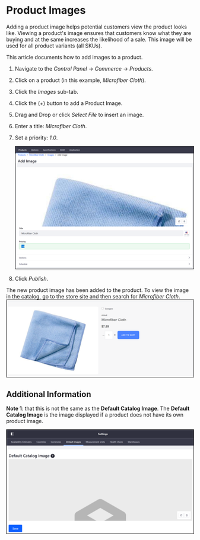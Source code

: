 # Product Images

Adding a product image helps potential customers view the product looks like. Viewing a product's image ensures that customers know what they are buying and at the same increases the likelihood of a sale. This image will be used for all product variants (all SKUs).

This article documents how to add images to a product.

1. Navigate to the _Control Panel_ → _Commerce_ → _Products_.
1. Click on a product (in this example, _Microfiber Cloth_).
1. Click the _Images_ sub-tab.
1. Click the (+) button to add a Product Image.
1. Drag and Drop or click _Select File_ to insert an image.
1. Enter a title: _Microfiber Cloth_.
1. Set a priority: _1.0_.

    <img src="./images/01.png" width="700px" style="border: #000000 1px solid;">

1. Click _Publish_.

The new product image has been added to the product. To view the image in the catalog, go to the store site and then search for _Microfiber Cloth_. 
    <img src="./images/02.png" width="700px" style="border: #000000 1px solid;">

## Additional Information

**Note 1**: that this is not the same as the __Default Catalog Image__. The __Default Catalog Image__ is the image displayed if a product does not have its own product image.

   <img src="./images/03.png" width="700px" style="border: #000000 1px solid;">

